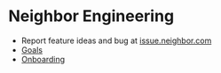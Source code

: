 <!-- TITLE: Engineering -->
<!-- SUBTITLE: Product Central -->

# Neighbor Engineering

* Report feature ideas and bug at <a href="issue.neighbor.com" target="_blank">issue.neighbor.com</a>
* [Goals](/engineering/goals)
* [Onboarding](/engineering/onboarding)
